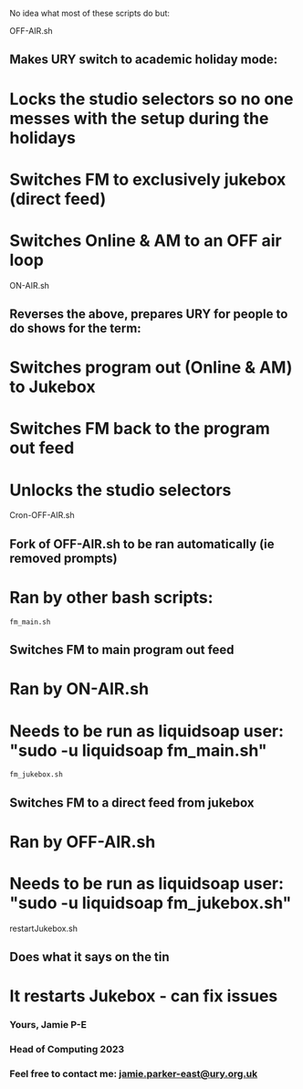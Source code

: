 No idea what most of these scripts do but:

OFF-AIR.sh
## Makes URY switch to academic holiday mode:
# Locks the studio selectors so no one messes with the setup during the holidays
# Switches FM to exclusively jukebox (direct feed)
# Switches Online & AM to an OFF air loop

ON-AIR.sh
## Reverses the above, prepares URY for people to do shows for the term:
# Switches program out (Online & AM) to Jukebox
# Switches FM back to the program out feed
# Unlocks the studio selectors 

Cron-OFF-AIR.sh
## Fork of OFF-AIR.sh to be ran automatically (ie removed prompts)

# Ran by other bash scripts:
	fm_main.sh
##	Switches FM to main program out feed
#        Ran by ON-AIR.sh
# 	 Needs to be run as liquidsoap user: "sudo -u liquidsoap fm_main.sh"

	fm_jukebox.sh
## 	Switches FM to a direct feed from jukebox 
#	 Ran by OFF-AIR.sh
# 	 Needs to be run as liquidsoap user: "sudo -u liquidsoap fm_jukebox.sh"


restartJukebox.sh
## Does what it says on the tin
# It restarts Jukebox - can fix issues

### Yours, Jamie P-E 
### Head of Computing 2023
### Feel free to contact me: jamie.parker-east@ury.org.uk
